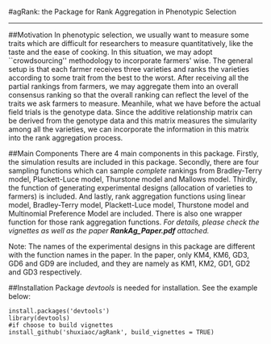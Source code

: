 #agRank: the Package for Rank Aggregation in Phenotypic Selection

------

##Motivation
In phenotypic selection, we usually want to measure some traits which are difficult for researchers to measure quantitatively, like the taste and the ease of cooking. In this situation, we may adopt ``crowdsourcing'' methodology to incorporate farmers' wise. The general setup is that each farmer receives three varieties and ranks the varieties according to some trait from the best to the worst. After receiving all the partial rankings from farmers, we may aggregate them into an overall consensus ranking so that the overall ranking can reflect the level of the traits we ask farmers to measure. Meanhile, what we have before the actual field trials is the genotype data. Since the additive relationship matrix can be derived from the genotype data and this matrix measures the simularity among all the varieties, we can incorporate the information in this matrix into the rank aggregation process.

##Main Components
There are 4 main components in this package. Firstly, the simulation results are included in this package. Secondly, there are four sampling functions which can sample *complete* rankings from Bradley-Terry model, Plackett-Luce model, Thurstone model and Mallows model. Thirdly, the function of generating experimental designs (allocation of varieties to farmers) is included. And lastly, rank aggregation functions using linear model, Bradley-Terry model, Plackett-Luce model, Thurstone model and Multinomial Preference Model are included. There is also one wrapper function for those rank aggregation functions. *For details, please check the vignettes as well as the paper **RankAg_Paper.pdf** attached.*

Note: The names of the experimental designs in this package are different with the function names in the paper. In the paper, only KM4, KM6, GD3, GD6 and GD9 are included, and they are namely as KM1, KM2, GD1, GD2 and GD3 respectively.

##Installation
Package *devtools* is needed for installation. See the example below:
```{r}
install.packages('devtools')
library(devtools)
#if choose to build vignettes
install_github('shuxiaoc/agRank', build_vignettes = TRUE)
```

